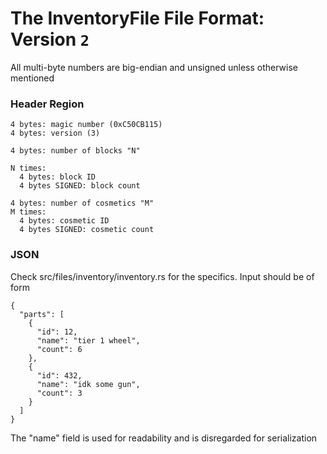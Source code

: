 # The InventoryFile File Format: Version `2`

All multi-byte numbers are big-endian and unsigned unless otherwise mentioned

### Header Region
```
4 bytes: magic number (0xC50CB115)
4 bytes: version (3)

4 bytes: number of blocks "N"

N times:
  4 bytes: block ID
  4 bytes SIGNED: block count

4 bytes: number of cosmetics "M"
M times:
  4 bytes: cosmetic ID
  4 bytes SIGNED: cosmetic count
```

### JSON
Check src/files/inventory/inventory.rs for the specifics. Input should be of form
```
{
  "parts": [
    {
      "id": 12,
      "name": "tier 1 wheel",
      "count": 6
    },
    {
      "id": 432,
      "name": "idk some gun",
      "count": 3
    } 
  ]
}
```
The "name" field is used for readability and is disregarded for serialization